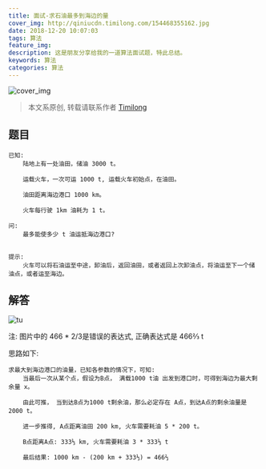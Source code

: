 ```yaml
---
title: 面试-求石油最多到海边的量
cover_img: http://qiniucdn.timilong.com/154468355162.jpg
date: 2018-12-20 10:07:03
tags: 算法
feature_img:
description: 这是朋友分享给我的一道算法面试题，特此总结。
keywords: 算法
categories: 算法
---
```


![cover_img](http://qiniucdn.timilong.com/154468355162.jpg)

> 本文系原创, 转载请联系作者 [Timilong](http://blog.timilong.com/about)

## 题目
```
已知:
    陆地上有一处油田，储油 3000 t。

    运载火车，一次可运 1000 t, 运载火车初始点，在油田。

    油田距离海边港口 1000 km。

    火车每行驶 1km 油耗为 1 t。

问:
    最多能使多少 t 油运抵海边港口?


提示:
    火车可以将石油运至中途，卸油后，返回油田，或者返回上次卸油点，将油运至下一个储油点，或者运至海边。
```


## 解答

![tu](http://qiniucdn.timilong.com/zuidadaogangkouyou_01.png)

注: 图片中的 466 * 2/3是错误的表达式, 正确表达式是 466⅔ t

思路如下:
```
求最大到海边港口的油量，已知各参数的情况下，可知:
    当最后一次从某个点，假设为B点， 满载1000 t油 出发到港口时，可得到海边为最大剩余量 x。

    由此可推， 当到达B点为1000 t剩余油，那么必定存在 A点，到达A点的剩余油量是2000 t。

    进一步推得, A点距离油田 200 km, 火车需要耗油 5 * 200 t。

    B点距离A点: 333⅓ km, 火车需要耗油 3 * 333⅓ t

    最后结果: 1000 km - (200 km + 333⅓) = 466⅔   

```




